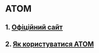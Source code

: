 # **ATOM**
## 1. [Офіційний сайт](https://atom.io/) 
## 2. [Як користуватися ATOM](https://losst.ru/kak-polzovatsya-atom#2_Atom)

